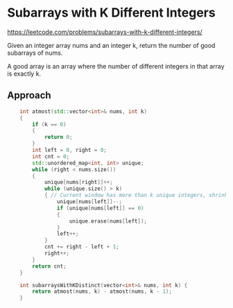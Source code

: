 # Subarrays with K Different Integers

https://leetcode.com/problems/subarrays-with-k-different-integers/

Given an integer array nums and an integer k, return the number of good subarrays of nums.

A good array is an array where the number of different integers in that array is exactly k.

## Approach 

``` C++
    int atmost(std::vector<int>& nums, int k)
    {
        if (k == 0)
        {
            return 0;
        }
        int left = 0, right = 0;
        int cnt = 0;
        std::unordered_map<int, int> unique;
        while (right < nums.size())
        {
            unique[nums[right]]++;
            while (unique.size() > k)
            { // Current window has more than k unique integers, shrink the window
                unique[nums[left]]--;
                if (unique[nums[left]] == 0)
                {
                    unique.erase(nums[left]);
                }
                left++;
            }
            cnt += right - left + 1;
            right++;
        }
        return cnt;
    }

    int subarraysWithKDistinct(vector<int>& nums, int k) {
        return atmost(nums, k) - atmost(nums, k - 1);
    }
```